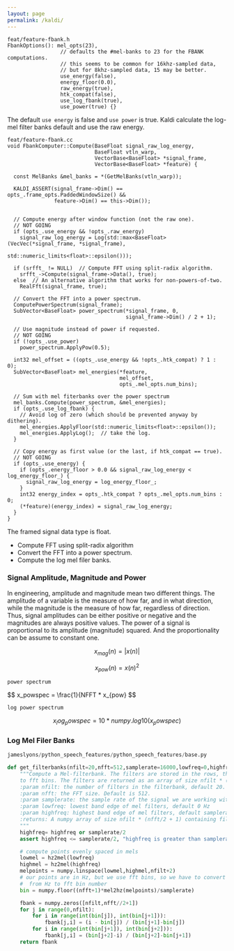 ```yaml
---
layout: page
permalink: /kaldi/
---
```


```
feat/feature-fbank.h
FbankOptions(): mel_opts(23),
                 // defaults the #mel-banks to 23 for the FBANK computations.
                 // this seems to be common for 16khz-sampled data,
                 // but for 8khz-sampled data, 15 may be better.
                 use_energy(false),
                 energy_floor(0.0),
                 raw_energy(true),
                 htk_compat(false),
                 use_log_fbank(true),
                 use_power(true) {}
```
The default `use energy` is false and `use power` is true. Kaldi calculate the log-mel filter banks default and use the raw energy.
```
feat/feature-fbank.cc
void FbankComputer::Compute(BaseFloat signal_raw_log_energy,
                            BaseFloat vtln_warp,
                            VectorBase<BaseFloat> *signal_frame,
                            VectorBase<BaseFloat> *feature) {

  const MelBanks &mel_banks = *(GetMelBanks(vtln_warp));

  KALDI_ASSERT(signal_frame->Dim() == opts_.frame_opts.PaddedWindowSize() &&
               feature->Dim() == this->Dim());


  // Compute energy after window function (not the raw one). 
  // NOT GOING
  if (opts_.use_energy && !opts_.raw_energy)
    signal_raw_log_energy = Log(std::max<BaseFloat>(VecVec(*signal_frame, *signal_frame),
                                     std::numeric_limits<float>::epsilon()));

  if (srfft_ != NULL)  // Compute FFT using split-radix algorithm.
    srfft_->Compute(signal_frame->Data(), true);
  else  // An alternative algorithm that works for non-powers-of-two.
    RealFft(signal_frame, true);

  // Convert the FFT into a power spectrum.
  ComputePowerSpectrum(signal_frame);
  SubVector<BaseFloat> power_spectrum(*signal_frame, 0,
                                      signal_frame->Dim() / 2 + 1);

  // Use magnitude instead of power if requested.
  // NOT GOING
  if (!opts_.use_power)
    power_spectrum.ApplyPow(0.5);

  int32 mel_offset = ((opts_.use_energy && !opts_.htk_compat) ? 1 : 0);
  SubVector<BaseFloat> mel_energies(*feature,
                                    mel_offset,
                                    opts_.mel_opts.num_bins);

  // Sum with mel fiterbanks over the power spectrum
  mel_banks.Compute(power_spectrum, &mel_energies);
  if (opts_.use_log_fbank) {
    // Avoid log of zero (which should be prevented anyway by dithering).
    mel_energies.ApplyFloor(std::numeric_limits<float>::epsilon());
    mel_energies.ApplyLog();  // take the log.
  }

  // Copy energy as first value (or the last, if htk_compat == true).
  // NOT GOING
  if (opts_.use_energy) {
    if (opts_.energy_floor > 0.0 && signal_raw_log_energy < log_energy_floor_) {
      signal_raw_log_energy = log_energy_floor_;
    }
    int32 energy_index = opts_.htk_compat ? opts_.mel_opts.num_bins : 0;
    (*feature)(energy_index) = signal_raw_log_energy;
  }
}
```
The framed signal data type is float. 
- Compute FFT using split-radix algorithm
- Convert the FFT into a power spectrum.
- Compute the log mel filer banks.

### Signal Amplitude, Magnitude and Power
In engineering, amplitude and magnitude mean two different things. The amplitude of a variable is the measure of how far, and in what direction, while the magnitude is the measure of how far, regardless of direction. Thus, signal amplitudes can be either positive or negative and the magnitudes are always positive values. The power of a signal is proportional to its amplitude (magnitude) squared. And the proportionality can be assume to constant one.

$$
x_{mag}(n) = |x(n)|
$$

$$
x_{pow}(n) = x(n) ^ 2
$$

`power spectrum`

$$
x_powspec = \frac{1}{NFFT * x_{pow}
$$

`log power spectrum`

$$
x_log_powspec = 10 * numpy.log10(x_powspec)
$$

### Log Mel Filer Banks
```python
jameslyons/python_speech_features/python_speech_features/base.py

def get_filterbanks(nfilt=20,nfft=512,samplerate=16000,lowfreq=0,highfreq=None):
    """Compute a Mel-filterbank. The filters are stored in the rows, the columns correspond
    to fft bins. The filters are returned as an array of size nfilt * (nfft/2 + 1)
    :param nfilt: the number of filters in the filterbank, default 20.
    :param nfft: the FFT size. Default is 512.
    :param samplerate: the sample rate of the signal we are working with, in Hz. Affects mel spacing.
    :param lowfreq: lowest band edge of mel filters, default 0 Hz
    :param highfreq: highest band edge of mel filters, default samplerate/2
    :returns: A numpy array of size nfilt * (nfft/2 + 1) containing filterbank. Each row holds 1 filter.
    """
    highfreq= highfreq or samplerate/2
    assert highfreq <= samplerate/2, "highfreq is greater than samplerate/2"

    # compute points evenly spaced in mels
    lowmel = hz2mel(lowfreq)
    highmel = hz2mel(highfreq)
    melpoints = numpy.linspace(lowmel,highmel,nfilt+2)
    # our points are in Hz, but we use fft bins, so we have to convert
    #  from Hz to fft bin number
    bin = numpy.floor((nfft+1)*mel2hz(melpoints)/samplerate)

    fbank = numpy.zeros([nfilt,nfft//2+1])
    for j in range(0,nfilt):
        for i in range(int(bin[j]), int(bin[j+1])):
            fbank[j,i] = (i - bin[j]) / (bin[j+1]-bin[j])
        for i in range(int(bin[j+1]), int(bin[j+2])):
            fbank[j,i] = (bin[j+2]-i) / (bin[j+2]-bin[j+1])
    return fbank
```
